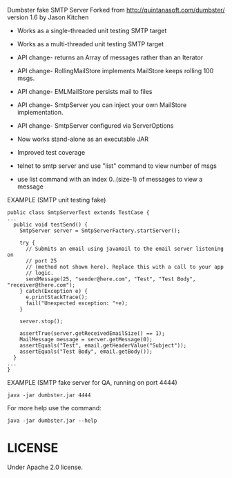 Dumbster fake SMTP Server
Forked from http://quintanasoft.com/dumbster/ version 1.6 by Jason Kitchen

* Works as a single-threaded unit testing SMTP target
* Works as a multi-threaded unit testing SMTP target
* API change- returns an Array of messages rather than an Iterator
* API change- RollingMailStore implements MailStore keeps rolling 100 msgs.
* API change- EMLMailStore persists mail to files
* API change- SmtpServer you can inject your own MailStore
              implementation.
* API change- SmtpServer configured via ServerOptions

* Now works stand-alone as an executable JAR
* Improved test coverage
* telnet to smtp server and use "list" command to view number of msgs
* use list command with an index 0..(size-1) of messages to view a message

EXAMPLE (SMTP unit testing fake)

    public class SmtpServerTest extends TestCase {
    ...
      public void testSend() {
        SmtpServer server = SmtpServerFactory.startServer();

        try {
          // Submits an email using javamail to the email server listening on
          // port 25 
          // (method not shown here). Replace this with a call to your app
          // logic.
          sendMessage(25, "sender@here.com", "Test", "Test Body",
    "receiver@there.com");
        } catch(Exception e) {
          e.printStackTrace();
          fail("Unexpected exception: "+e);
        }

        server.stop();

        assertTrue(server.getReceivedEmailSize() == 1);
        MailMessage message = server.getMessage(0);
        assertEquals("Test", email.getHeaderValue("Subject"));
        assertEquals("Test Body", email.getBody());	
      }
    ...  
    }

EXAMPLE (SMTP fake server for QA, running on port 4444)

    java -jar dumbster.jar 4444

For more help use the command:

    java -jar dumbster.jar --help


LICENSE
=======
Under Apache 2.0 license.
